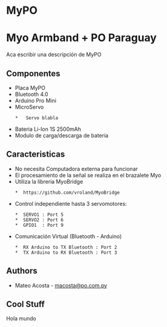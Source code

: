 # MyPO

Myo Armband + PO Paraguay
========
Aca escribir una descripción de MyPO

Componentes
----

* Placa MyPO 
* Bluetooth 4.0 
* Arduino Pro Mini
* MicroServo 
    ```
    *   Servo blabla
    ```
* Bateria Li-Ion 1S 2500mAh
* Modulo de carga/descarga de bateria
    

Caracteristicas
----

* No necesita Computadora externa para funcionar
* El procesamiento de la señal se realiza en el brazalete Myo 
* Utiliza la libreria MyoBridge 
    ```
    *  https://github.com/vroland/MyoBridge 
    ```
* Control independiente hasta 3 servomotores: 
    ```
    *  SERVO1 : Port 5
    *  SERVO2 : Port 6
    *  GPIO1  : Port 9
    ```
* Comunicación Virtual (Bluetooth - Arduino)
    ```
    *  RX Arduino to TX Bluetooth : Port 2
    *  TX Arduino to RX Bluetooth : Port 3
    ```

    

Authors
----------
* Mateo Acosta - macosta@po.com.py

Cool Stuff
-------------------
Hola mundo

